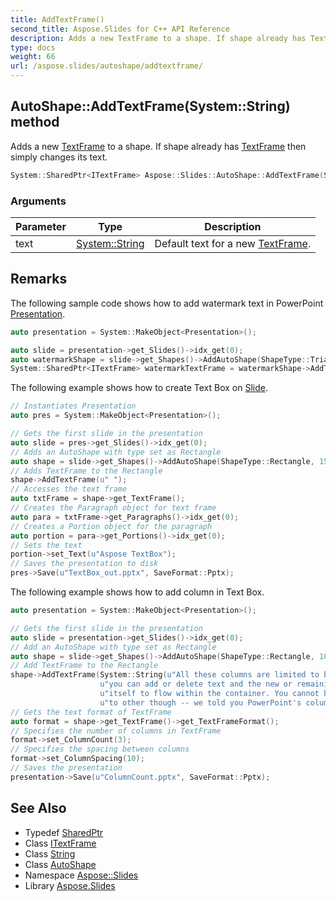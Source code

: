 ```yaml
---
title: AddTextFrame()
second_title: Aspose.Slides for C++ API Reference
description: Adds a new TextFrame to a shape. If shape already has TextFrame then simply changes its text.
type: docs
weight: 66
url: /aspose.slides/autoshape/addtextframe/
---
```

## AutoShape::AddTextFrame(System::String) method


Adds a new [TextFrame](../../textframe/) to a shape. If shape already has [TextFrame](../../textframe/) then simply changes its text.

```cpp
System::SharedPtr<ITextFrame> Aspose::Slides::AutoShape::AddTextFrame(System::String text) override
```


### Arguments

| Parameter | Type | Description |
| --- | --- | --- |
| text | [System::String](../../../system/string/) | Default text for a new [TextFrame](../../textframe/). |
## Remarks



The following sample code shows how to add watermark text in PowerPoint [Presentation](../../presentation/). 
```cpp
auto presentation = System::MakeObject<Presentation>();

auto slide = presentation->get_Slides()->idx_get(0);
auto watermarkShape = slide->get_Shapes()->AddAutoShape(ShapeType::Triangle, 0.0f, 0.0f, 150.0f, 50.0f);
System::SharedPtr<ITextFrame> watermarkTextFrame = watermarkShape->AddTextFrame(u"Watermark");
```
 The following example shows how to create Text Box on [Slide](../../slide/). 
```cpp
// Instantiates Presentation
auto pres = System::MakeObject<Presentation>();

// Gets the first slide in the presentation
auto slide = pres->get_Slides()->idx_get(0);
// Adds an AutoShape with type set as Rectangle
auto shape = slide->get_Shapes()->AddAutoShape(ShapeType::Rectangle, 150.0f, 75.0f, 150.0f, 50.0f);
// Adds TextFrame to the Rectangle
shape->AddTextFrame(u" ");
// Accesses the text frame
auto txtFrame = shape->get_TextFrame();
// Creates the Paragraph object for text frame
auto para = txtFrame->get_Paragraphs()->idx_get(0);
// Creates a Portion object for the paragraph
auto portion = para->get_Portions()->idx_get(0);
// Sets the text
portion->set_Text(u"Aspose TextBox");
// Saves the presentation to disk
pres->Save(u"TextBox_out.pptx", SaveFormat::Pptx);
```
 The following example shows how to add column in Text Box. 
```cpp
auto presentation = System::MakeObject<Presentation>();

// Gets the first slide in the presentation
auto slide = presentation->get_Slides()->idx_get(0);
// Add an AutoShape with type set as Rectangle
auto shape = slide->get_Shapes()->AddAutoShape(ShapeType::Rectangle, 100.0f, 100.0f, 300.0f, 300.0f);
// Add TextFrame to the Rectangle
shape->AddTextFrame(System::String(u"All these columns are limited to be within a single text container -- ") +
                    u"you can add or delete text and the new or remaining text automatically adjusts " +
                    u"itself to flow within the container. You cannot have text flow from one container " +
                    u"to other though -- we told you PowerPoint's column options for text are limited!");
// Gets the text format of TextFrame
auto format = shape->get_TextFrame()->get_TextFrameFormat();
// Specifies the number of columns in TextFrame
format->set_ColumnCount(3);
// Specifies the spacing between columns
format->set_ColumnSpacing(10);
// Saves the presentation
presentation->Save(u"ColumnCount.pptx", SaveFormat::Pptx);
```

## See Also

* Typedef [SharedPtr](../../../system/sharedptr/)
* Class [ITextFrame](../../itextframe/)
* Class [String](../../../system/string/)
* Class [AutoShape](../)
* Namespace [Aspose::Slides](../../)
* Library [Aspose.Slides](../../../)